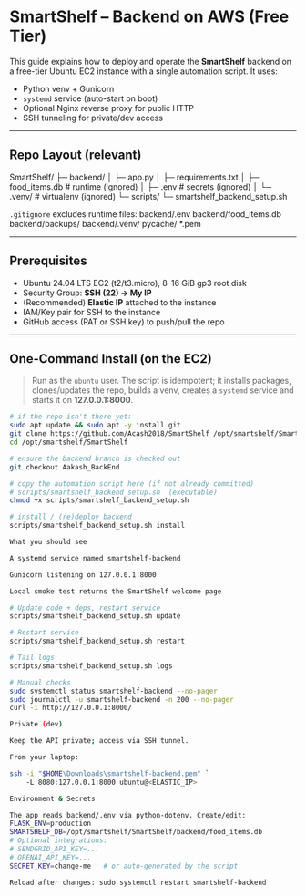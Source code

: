 # SmartShelf – Backend on AWS (Free Tier)

This guide explains how to deploy and operate the **SmartShelf** backend on a free-tier Ubuntu EC2 instance with a single automation script. It uses:

- Python venv + Gunicorn
- `systemd` service (auto-start on boot)
- Optional Nginx reverse proxy for public HTTP
- SSH tunneling for private/dev access

---

## Repo Layout (relevant)

SmartShelf/
├─ backend/
│ ├─ app.py
│ ├─ requirements.txt
│ ├─ food_items.db # runtime (ignored)
│ ├─ .env # secrets (ignored)
│ └─ .venv/ # virtualenv (ignored)
└─ scripts/
└─ smartshelf_backend_setup.sh

`.gitignore` excludes runtime files:
backend/.env
backend/food_items.db
backend/backups/
backend/.venv/
pycache/
*.pem


---

## Prerequisites

- Ubuntu 24.04 LTS EC2 (t2/t3.micro), 8–16 GiB gp3 root disk
- Security Group: **SSH (22) → My IP**
- (Recommended) **Elastic IP** attached to the instance
- IAM/Key pair for SSH to the instance
- GitHub access (PAT or SSH key) to push/pull the repo

---

## One-Command Install (on the EC2)

> Run as the `ubuntu` user. The script is idempotent; it installs packages, clones/updates the repo, builds a venv, creates a `systemd` service and starts it on **127.0.0.1:8000**.

```bash
# if the repo isn't there yet:
sudo apt update && sudo apt -y install git
git clone https://github.com/Acash2018/SmartShelf /opt/smartshelf/SmartShelf
cd /opt/smartshelf/SmartShelf

# ensure the backend branch is checked out
git checkout Aakash_BackEnd

# copy the automation script here (if not already committed)
# scripts/smartshelf_backend_setup.sh  (executable)
chmod +x scripts/smartshelf_backend_setup.sh

# install / (re)deploy backend
scripts/smartshelf_backend_setup.sh install

What you should see

A systemd service named smartshelf-backend

Gunicorn listening on 127.0.0.1:8000

Local smoke test returns the SmartShelf welcome page

# Update code + deps, restart service
scripts/smartshelf_backend_setup.sh update

# Restart service
scripts/smartshelf_backend_setup.sh restart

# Tail logs
scripts/smartshelf_backend_setup.sh logs

# Manual checks
sudo systemctl status smartshelf-backend --no-pager
sudo journalctl -u smartshelf-backend -n 200 --no-pager
curl -i http://127.0.0.1:8000/

Private (dev)

Keep the API private; access via SSH tunnel.

From your laptop:

ssh -i "$HOME\Downloads\smartshelf-backend.pem" `
    -L 8080:127.0.0.1:8000 ubuntu@<ELASTIC_IP>

Environment & Secrets

The app reads backend/.env via python-dotenv. Create/edit:
FLASK_ENV=production
SMARTSHELF_DB=/opt/smartshelf/SmartShelf/backend/food_items.db
# Optional integrations:
# SENDGRID_API_KEY=...
# OPENAI_API_KEY=...
SECRET_KEY=change-me   # or auto-generated by the script

Reload after changes: sudo systemctl restart smartshelf-backend
